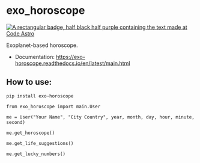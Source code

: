 # exo_horoscope
[![A rectangular badge, half black half purple containing the text made at Code Astro](https://img.shields.io/badge/Made%20at-Code/Astro-blueviolet.svg)](https://semaphorep.github.io/codeastro/)

Exoplanet-based horoscope.

* Documentation: https://exo-horoscope.readthedocs.io/en/latest/main.html


## How to use:

`pip install exo-horoscope`

`from exo_horoscope import main.User`

`me = User("Your Name", "City Country", year, month, day, hour, minute, second)`

`me.get_horoscope()`

`me.get_life_suggestions()`

`me.get_lucky_numbers()`
